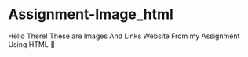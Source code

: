 # Assignment-Image_html

Hello There! These are Images And Links Website From my Assignment Using HTML 📜



